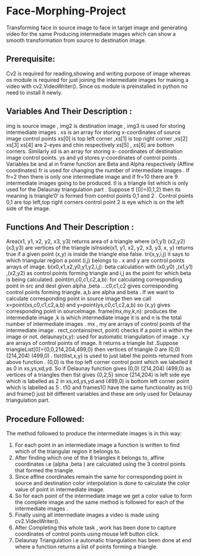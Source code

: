 # Face-Morphing-Project
Transforming face in source image to face in target image and generating video for the same
Producing intermediate images which can show a smooth transformation
from source to destination image.

## Prerequisite:
Cv2 is required for reading,showing and writing purpose of image whereas
os module is required for just joining the intermediate images for making a
video with cv2.VideoWriter(). Since os module is preinstalled in python no
need to install it newly.
## Variables And Their Description :
img is source image , img2 is destination image , img3 is used for storing
intermediate images .
xs is an array for storing x-coordinates of source image control points
xs[0] is top left corner ,xs[1] is top right corner ,xs[2] xs[3] xs[4] are 2-eyes
and chin respectively xs[5] , xs[6] are bottom corners.
Similarly xd is an array for storing x- coordinates of destination image
control points. ys and yd stores y-coordinates of control points .
Variables be and al in frame function are Beta and Alpha respectively
(Affine coordinates)
fr is used for changing the number of intermediate images . If fr=2 then
there is only one intermediate image and if fr=10 there are 9 intermediate
images going to be produced.
tl is a triangle list which is only used for the Delaunay triangulation part .
Suppose tl [0]=(0,1,2) then its meaning is triangle’0’ is formed from control
points 0,1 and 2 . Control points 0,1 are top left,top right corners control
point 2 is eye which is on the left side of the image.

## Functions And Their Description :
Area(x1, y1, x2, y2, x3, y3) returns area of a triangle where (x1,y1) (x2,y2)
(x3,y3) are vertices of the triangle
isInside(x1, y1, x2, y2, x3, y3, x, y) returns true if a given point (x,y) is
inside the triangle else false.
tri(x,y,i,j) it says to which triangular region a point (i,j) belongs to .
x and y are control points arrays of image.
b(x0,x1,x2,y0,y1,y2,i,j): beta calculation with (x0,y0) ,(x1,y1) ,(x2,y2) as
control points forming triangle and i,j as the point for which beta is being
calculated.
point(m,c0,c1,c2,a,b): for calculating corresponding point in src and dest
given alpha ,beta ...c0,c1,c2 gives corresponding control points forming
triangle. a,b are alpha and beta . If we want to calculate corresponding
point in source image then we call x=point(xs,c0,c1,c2,a,b) and
y=point(ys,c0,c1,c2,a,b) so (x,y) gives corresponding point in sourceImage.
frame(mx,my,k,n): produces the intermediate image ,k is which
intermediate image it is and n is the total number of intermediate images .
mx , my are arrays of control points of the intermediate image .
rect_contains(rect, point) checks if a point is within the image or not.
delaunay(x,y): used for automatic triangulation of image .
x,y are arrays of control points of image.
It returns a triangle list .Suppose triangleList[0]={0,0,214,204,499,0} then
vertices of triangle 0 are (0,0) (214,204) (499,0) .
tlst(tlist,x,y) is used to just label the points returned from above function .
(0,0) is the top left corner control point which we labelled it as 0 in
xs,ys,xd,yd. So if Delaunay function gives (0,0) (214,204) (499,0) as
vertices of a triangles then tlst gives {0,2,5} since (214,204) is left side eye
which is labelled as 2 in xs,xd,ys,yd and (499,0) is bottom left corner point
which is labelled as 5 .
t1() and frames1() have the same functionality as tri() and frame() just bit
different variables and these are only used for Delaunay triangulation part.

## Procedure Followed:
The method followed to produce the intermediate images is in this way:
1. For each point in an intermediate image a function is written to find
which of the triangular region it belongs to.
2. After finding which one of the 8 triangles it belongs to, affine
coordinates i.e (alpha ,beta ) are calculated using the 3 control points
that formed the triangle.
3. Since affine coordinates remain the same for corresponding point in
source and destination color interpolation is done to calculate the color
value of point in intermediate image.
4. So for each point of the intermediate image we get a color value to form
the complete image and the same method is followed for each of the
intermediate images .
5. Finally using all intermediate images a video is made using
cv2.VideoWriter().
6. After Completing this whole task , work has been done to capture
coordinates of control points using mouse left button click.
7. Delaunay Triangulation i.e automatic triangulation has been done at
end where a function returns a list of points forming a triangle.
